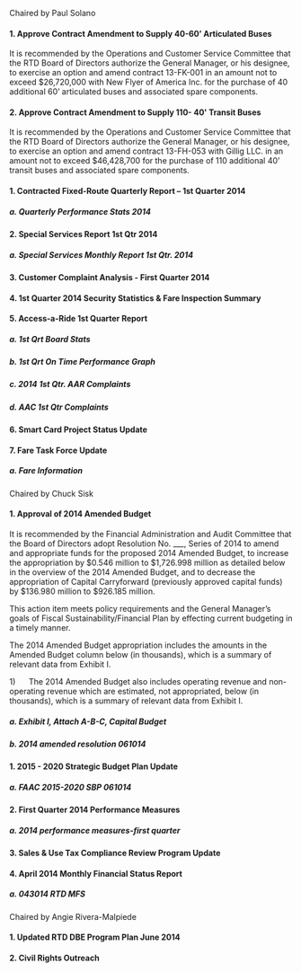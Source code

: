 Chaired by Paul Solano

#### 1. Approve Contract Amendment to Supply 40-60’ Articulated Buses

It is recommended by the Operations and Customer Service Committee that the RTD Board of Directors authorize the General Manager, or his designee, to exercise an option and amend contract 13-FK-001 in an amount not to exceed $26,720,000 with New Flyer of America Inc. for the purchase of 40 additional 60’ articulated buses and associated spare components.

#### 2. Approve Contract Amendment to Supply 110- 40' Transit Buses

It is recommended by the Operations and Customer Service Committee that the RTD Board of Directors authorize the General Manager, or his designee, to exercise an option and amend contract 13-FH-053 with Gillig LLC. in an amount not to exceed $46,428,700 for the purchase of 110 additional 40’ transit buses and associated spare components.

#### 1. Contracted Fixed-Route Quarterly Report – 1st Quarter 2014

##### a. Quarterly Performance Stats 2014

#### 2. Special Services Report 1st Qtr 2014

##### a. Special Services Monthly Report 1st Qtr. 2014

#### 3. Customer Complaint Analysis - First Quarter 2014

#### 4. 1st Quarter 2014 Security Statistics & Fare Inspection Summary

#### 5. Access-a-Ride 1st Quarter Report

##### a. 1st Qrt Board Stats

##### b. 1st Qrt On Time Performance Graph

##### c. 2014 1st Qtr. AAR Complaints

##### d. AAC 1st Qtr Complaints

#### 6. Smart Card Project Status Update

#### 7. Fare Task Force Update

##### a. Fare Information

Chaired by Chuck Sisk

#### 1. Approval of 2014 Amended Budget

It is recommended by the Financial Administration and Audit Committee that the Board of Directors adopt Resolution No. ___, Series of 2014 to amend and appropriate funds for the proposed 2014 Amended Budget, to increase the appropriation by $0.546 million to $1,726.998 million as detailed below in the overview of the 2014 Amended Budget, and to decrease the appropriation of Capital Carryforward (previously approved capital funds) by $136.980 million to $926.185 million.

This action item meets policy requirements and the General Manager’s goals of Fiscal Sustainability/Financial Plan by effecting current budgeting in a timely manner.

The 2014 Amended Budget appropriation includes the amounts in the Amended Budget column below (in thousands), which is a summary of relevant data from Exhibit I.

1)      The 2014 Amended Budget also includes operating revenue and non-operating revenue which are estimated, not appropriated, below (in thousands), which is a summary of relevant data from Exhibit I.

##### a. Exhibit I, Attach A-B-C, Capital Budget

##### b. 2014 amended resolution 061014

#### 1. 2015 - 2020 Strategic Budget Plan Update

##### a. FAAC 2015-2020 SBP 061014

#### 2. First Quarter 2014 Performance Measures

##### a. 2014 performance measures-first quarter

#### 3. Sales & Use Tax Compliance Review Program Update

#### 4. April 2014 Monthly Financial Status Report

##### a. 043014 RTD MFS

Chaired by Angie Rivera-Malpiede

#### 1. Updated RTD DBE Program Plan June 2014

#### 2. Civil Rights Outreach